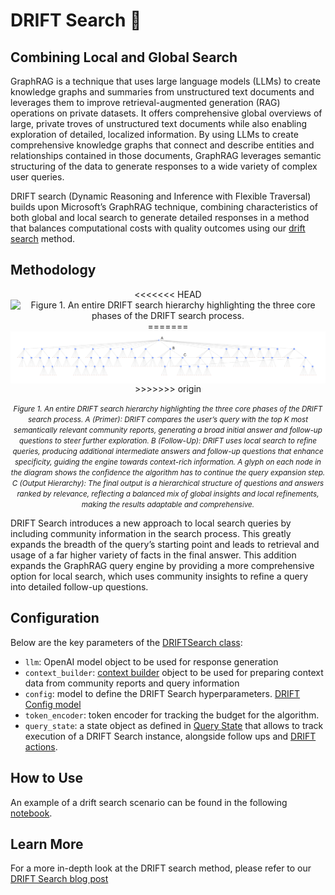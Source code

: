 # DRIFT Search 🔎

## Combining Local and Global Search

GraphRAG is a technique that uses large language models (LLMs) to create knowledge graphs and summaries from unstructured text documents and leverages them to improve retrieval-augmented generation (RAG) operations on private datasets. It offers comprehensive global overviews of large, private troves of unstructured text documents while also enabling exploration of detailed, localized information. By using LLMs to create comprehensive knowledge graphs that connect and describe entities and relationships contained in those documents, GraphRAG leverages semantic structuring of the data to generate responses to a wide variety of complex user queries.

DRIFT search (Dynamic Reasoning and Inference with Flexible Traversal) builds upon Microsoft’s GraphRAG technique, combining characteristics of both global and local search to generate detailed responses in a method that balances computational costs with quality outcomes using our [drift search](https://github.com/microsoft/graphrag/blob/main//graphrag/query/structured_search/drift_search/) method.

## Methodology

<p align="center">
<<<<<<< HEAD
<img src="../../img/drift-search-diagram.png" alt="Figure 1. An entire DRIFT search hierarchy highlighting the three core phases of the DRIFT search process." align="center" />
=======
<img src="../img/drift-search-diagram.png" alt="Figure 1. An entire DRIFT search hierarchy highlighting the three core phases of the DRIFT search process." align="center" />
>>>>>>> origin
</p>
<p align="center"><i><small>
Figure 1. An entire DRIFT search hierarchy highlighting the three core phases of the DRIFT search process. A (Primer): DRIFT compares the user’s query with the top K most semantically relevant community reports, generating a broad initial answer and follow-up questions to steer further exploration. B (Follow-Up): DRIFT uses local search to refine queries, producing additional intermediate answers and follow-up questions that enhance specificity, guiding the engine towards context-rich information. A glyph on each node in the diagram shows the confidence the algorithm has to continue the query expansion step.  C (Output Hierarchy): The final output is a hierarchical structure of questions and answers ranked by relevance, reflecting a balanced mix of global insights and local refinements, making the results adaptable and comprehensive.</small></i></p>


DRIFT Search introduces a new approach to local search queries by including community information in the search process. This greatly expands the breadth of the query’s starting point and leads to retrieval and usage of a far higher variety of facts in the final answer. This addition expands the GraphRAG query engine by providing a more comprehensive option for local search, which uses community insights to refine a query into detailed follow-up questions.

## Configuration

Below are the key parameters of the [DRIFTSearch class](https://github.com/microsoft/graphrag/blob/main//graphrag/query/structured_search/drift_search/search.py):

- `llm`: OpenAI model object to be used for response generation
- `context_builder`: [context builder](https://github.com/microsoft/graphrag/blob/main/graphrag/query/structured_search/drift_search/drift_context.py) object to be used for preparing context data from community reports and query information
- `config`: model to define the DRIFT Search hyperparameters. [DRIFT Config model](https://github.com/microsoft/graphrag/blob/main/graphrag/config/models/drift_search_config.py)
- `token_encoder`: token encoder for tracking the budget for the algorithm.
- `query_state`: a state object as defined in [Query State](https://github.com/microsoft/graphrag/blob/main/graphrag/query/structured_search/drift_search/state.py) that allows to track execution of a DRIFT Search instance, alongside follow ups and [DRIFT actions](https://github.com/microsoft/graphrag/blob/main/graphrag/query/structured_search/drift_search/action.py).

## How to Use

An example of a drift search scenario can be found in the following [notebook](../examples_notebooks/drift_search.ipynb).

## Learn More

For a more in-depth look at the DRIFT search method, please refer to our [DRIFT Search blog post](https://www.microsoft.com/en-us/research/blog/introducing-drift-search-combining-global-and-local-search-methods-to-improve-quality-and-efficiency/)
